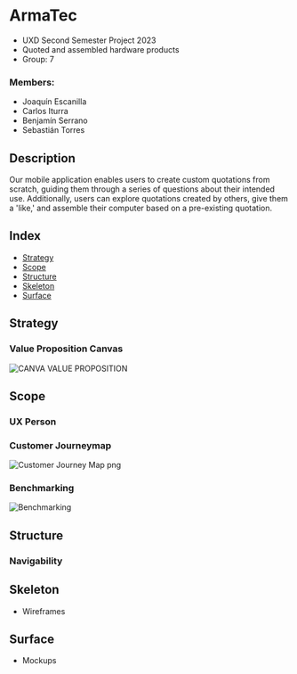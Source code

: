 # ArmaTec
- UXD Second Semester Project 2023
- Quoted and assembled hardware products
- Group: 7
### Members:
- Joaquín Escanilla
- Carlos Iturra
- Benjamín Serrano
- Sebastián Torres
## Description 
Our mobile application enables users to create custom quotations from scratch, guiding them through a series of questions about their intended use. Additionally, users can explore quotations created by others, give them a 'like,' and assemble their computer based on a pre-existing quotation.
## Index
- [Strategy](#strategy)
- [Scope](#scope)
- [Structure](#structure)
- [Skeleton](#skeleton)
- [Surface](#surface)
## Strategy
### Value Proposition Canvas
![CANVA VALUE PROPOSITION](https://github.com/SebaSTU12/ArmaTec-UXD/assets/108956185/64b3ee25-03c3-40e1-8c28-bfbfb2fe5b31)
## Scope
### UX Person
### Customer Journeymap
![Customer Journey Map  png](https://github.com/SebaSTU12/ArmaTec-UXD/assets/108956185/40c75736-0b81-4838-9fbe-c0c9da8be8da)
### Benchmarking
![Benchmarking](https://github.com/SebaSTU12/ArmaTec-UXD/assets/108956185/09a81d23-ac71-4121-aaca-e5013eff9367)
## Structure
### Navigability
## Skeleton
- Wireframes
## Surface
- Mockups
